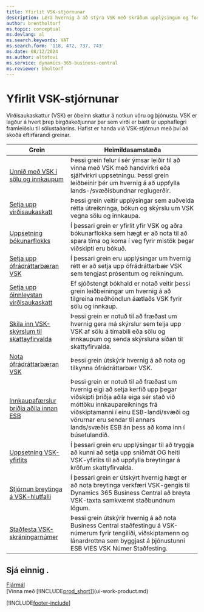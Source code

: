 ```yaml
---
title: Yfirlit VSK-stjórnunar
description: Læra hvernig á að stýra VSK með skráðum upplýsingum og forða.
author: brentholtorf
ms.topic: conceptual
ms.devlang: al
ms.search.keywords: VAT
ms.search.form: '118, 472, 737, 743'
ms.date: 08/12/2024
ms.author: altotovi
ms.service: dynamics-365-business-central
ms.reviewer: bholtorf
---
```


# <a name="vat-management-overview"></a>Yfirlit VSK-stjórnunar
Virðisaukaskattur (VSK) er óbeinn skattur á notkun vöru og þjónustu. VSK er lagður á hvert þrep birgðakeðjunnar þar sem virði er bætt úr upphaflegri framleiðslu til sölustaðarins. Hafist er handa við VSK-stjórnun með því að skoða eftirfarandi greinar.  

|  Grein  |  Heimildasamstæða  |  
|--------|--------------|  
| [Unnið með VSK í sölu og innkaupum](finance-work-with-vat.md) | Þessi grein felur í sér ýmsar leiðir til að vinna með VSK með handvirkri eða sjálfvirkri uppsetningu. Þessi grein leiðbeinir þér um hvernig á að uppfylla lands-/svæðisbundnar reglugerðir.|
| [Setja upp virðisaukaskatt](finance-setup-vat.md) | Þessi grein veitir upplýsingar sem auðvelda rétta útreikninga, bókun og skýrslu um VSK vegna sölu og innkaupa.|
| [Uppsetning bókunarflokks](finance-posting-groups.md#tax-posting-groups) | Í þessari grein er yfirlit yfir VSK og aðra bókunarflokka sem hægt er að nota til að spara tíma og koma í veg fyrir mistök þegar viðskipti eru bókuð.|
| [Setja upp ófrádráttarbæran VSK](finance-setup-nondeductible-vat.md) | Í þessari grein eru upplýsingar um hvernig rétt er að setja upp ófrádráttarbær VSK sem tengjast prósentum og reikningum.|
| [Setja upp óinnleystan virðisaukaskatt](finance-setup-unrealized-vat.md) | Ef sjóðstengt bókhald er notað veitir þessi grein leiðbeiningar um hvernig á að tilgreina meðhöndlun áætlaðs VSK fyrir sölu og innkaup.|
| [Skila inn VSK-skýrslum til skattayfirvalda](finance-how-report-vat.md) | Þessi grein er notuð til að fræðast um hvernig gera má skýrslur sem telja upp VSK af sölu á tímabili eða sölu og innkaupum og senda skýrsluna síðan til skattyfirvalda.|
| [Nota ófrádráttarbæran VSK](finance-how-use-non-deductible-vat.md) | Þessi grein útskýrir hvernig á að nota og tilkynna ófrádráttarbær VSK.| 
| [Innkaupafærslur þriðja aðila innan ESB](finance-how-to-eu3party-trade-purchase.md) | Þessi grein er notuð til að fræðast um hvernig eigi að setja kerfið upp þegar viðskipti þriðja aðila eiga sér stað við móttöku innkaupareiknings frá viðskiptamanni í einu ESB-landi/svæði og vörurnar eru sendar til annars lands/svæðis ESB án þess að koma inn í búsetulandið.|  
| [Uppsetning VSK-yfirlits](finance-how-setup-vat-statement.md) | Í þessari grein eru upplýsingar til að tryggja að kunni að setja upp sniðmát OG heiti VSK-yfirlits til að uppfylla breytingar á kröfum skattyfirvalda.|
| [Stjórnun breytinga á VSK-hlutfalli](finance-how-use-vat-rate-change-tool.md) | Í þessari grein er útskýrt hvernig hægt er að nota breytinga verkfæri VSK-gengis til Dynamics 365 Business Central að breyta VSK-taxta samkvæmt staðbundnum lögum.|
| [Staðfesta VSK-skráningarnúmer](finance-how-validate-vat-registration-number.md) | Þessi grein útskýrir hvernig á að nota Business Central staðfestingu á VSK-númerum fyrir tengiliði, viðskiptamenn og lánardrottna sem byggjast á þjónustunni ESB VIES VSK Númer Staðfesting.|


## <a name="see-also"></a>Sjá einnig .
[Fjármál](finance.md)    
[Vinna með [!INCLUDE[prod_short](includes/prod_short.md)]](ui-work-product.md)  


[!INCLUDE[footer-include](includes/footer-banner.md)]
